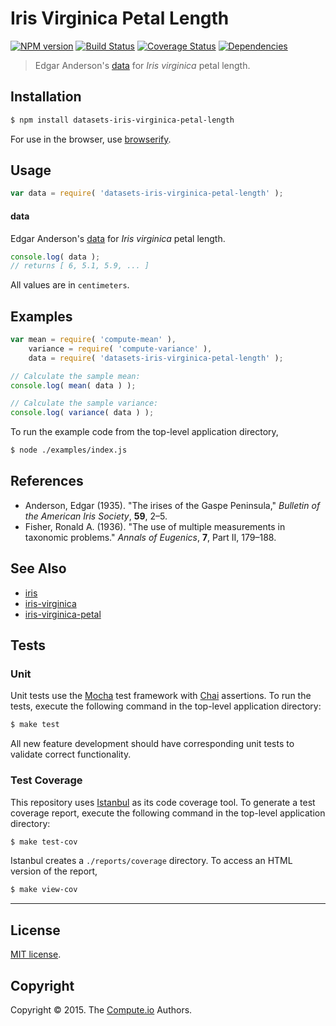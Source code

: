 Iris Virginica Petal Length
===
[![NPM version][npm-image]][npm-url] [![Build Status][travis-image]][travis-url] [![Coverage Status][codecov-image]][codecov-url] [![Dependencies][dependencies-image]][dependencies-url]

> Edgar Anderson's [data](https://en.wikipedia.org/wiki/Iris_flower_data_set) for *Iris virginica* petal length.


## Installation

``` bash
$ npm install datasets-iris-virginica-petal-length
```

For use in the browser, use [browserify](https://github.com/substack/node-browserify).


## Usage

``` javascript
var data = require( 'datasets-iris-virginica-petal-length' );
```

#### data

Edgar Anderson's [data](https://en.wikipedia.org/wiki/Iris_flower_data_set) for *Iris virginica* petal length.

``` javascript
console.log( data );
// returns [ 6, 5.1, 5.9, ... ]
```

All values are in `centimeters`.


## Examples

``` javascript
var mean = require( 'compute-mean' ),
	variance = require( 'compute-variance' ),
	data = require( 'datasets-iris-virginica-petal-length' );

// Calculate the sample mean:
console.log( mean( data ) );

// Calculate the sample variance:
console.log( variance( data ) );
```

To run the example code from the top-level application directory,

``` bash
$ node ./examples/index.js
```


## References

*	Anderson, Edgar (1935). "The irises of the Gaspe Peninsula," *Bulletin of the American Iris Society*, __59__, 2–5.
*	Fisher, Ronald A. (1936). "The use of multiple measurements in taxonomic problems." *Annals of Eugenics*, __7__, Part II, 179–188.


## See Also

*	[iris](https://github.com/datasets-io/iris)
*	[iris-virginica](https://github.com/datasets-io/iris-virginica)
*	[iris-virginica-petal](https://github.com/datasets-io/iris-virginica-petal)


## Tests

### Unit

Unit tests use the [Mocha](http://mochajs.org/) test framework with [Chai](http://chaijs.com) assertions. To run the tests, execute the following command in the top-level application directory:

``` bash
$ make test
```

All new feature development should have corresponding unit tests to validate correct functionality.


### Test Coverage

This repository uses [Istanbul](https://github.com/gotwarlost/istanbul) as its code coverage tool. To generate a test coverage report, execute the following command in the top-level application directory:

``` bash
$ make test-cov
```

Istanbul creates a `./reports/coverage` directory. To access an HTML version of the report,

``` bash
$ make view-cov
```


---
## License

[MIT license](http://opensource.org/licenses/MIT).


## Copyright

Copyright &copy; 2015. The [Compute.io](https://github.com/compute-io) Authors.


[npm-image]: http://img.shields.io/npm/v/datasets-iris-virginica-petal-length.svg
[npm-url]: https://npmjs.org/package/datasets-iris-virginica-petal-length

[travis-image]: http://img.shields.io/travis/datasets-io/iris-virginica-petal-length/master.svg
[travis-url]: https://travis-ci.org/datasets-io/iris-virginica-petal-length

[codecov-image]: https://img.shields.io/codecov/c/github/datasets-io/iris-virginica-petal-length/master.svg
[codecov-url]: https://codecov.io/github/datasets-io/iris-virginica-petal-length?branch=master

[dependencies-image]: http://img.shields.io/david/datasets-io/iris-virginica-petal-length.svg
[dependencies-url]: https://david-dm.org/datasets-io/iris-virginica-petal-length

[dev-dependencies-image]: http://img.shields.io/david/dev/datasets-io/iris-virginica-petal-length.svg
[dev-dependencies-url]: https://david-dm.org/dev/datasets-io/iris-virginica-petal-length

[github-issues-image]: http://img.shields.io/github/issues/datasets-io/iris-virginica-petal-length.svg
[github-issues-url]: https://github.com/datasets-io/iris-virginica-petal-length/issues
